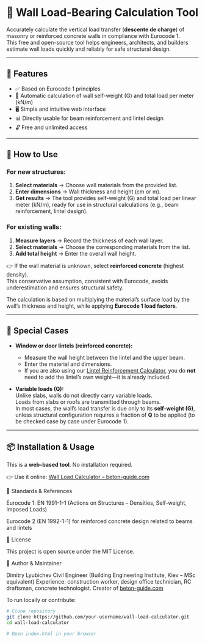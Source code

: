 # 🧱 Wall Load-Bearing Calculation Tool

Accurately calculate the vertical load transfer (**descente de charge**) of masonry or reinforced concrete walls in compliance with Eurocode 1.  
This free and open-source tool helps engineers, architects, and builders estimate wall loads quickly and reliably for safe structural design.

---

## 🚀 Features

- ✅ Based on Eurocode 1 principles  
- 🎯 Automatic calculation of wall self-weight (G) and total load per meter (kN/m)  
- 🖥️ Simple and intuitive web interface  
- 📊 Directly usable for beam reinforcement and lintel design  
- 🔓 Free and unlimited access  

---

## 📘 How to Use

### For new structures:
1. **Select materials** → Choose wall materials from the provided list.  
2. **Enter dimensions** → Wall thickness and height (cm or m).  
3. **Get results** → The tool provides self-weight (G) and total load per linear meter (kN/m), ready for use in structural calculations (e.g., beam reinforcement, lintel design).

### For existing walls:
1. **Measure layers** → Record the thickness of each wall layer.  
2. **Select materials** → Choose the corresponding materials from the list.  
3. **Add total height** → Enter the overall wall height.  

👉 If the wall material is unknown, select **reinforced concrete** (highest density).  
This conservative assumption, consistent with Eurocode, avoids underestimation and ensures structural safety.  

The calculation is based on multiplying the material’s surface load by the wall’s thickness and height, while applying **Eurocode 1 load factors**.

---

## 📐 Special Cases

- **Window or door lintels (reinforced concrete):**  
  - Measure the wall height between the lintel and the upper beam.  
  - Enter the material and dimensions.  
  - If you are also using our [Lintel Reinforcement Calculator](https://beton-guide.com/calcul/descente-charges-murs.html), you do **not** need to add the lintel’s own weight—it is already included.  

- **Variable loads (Q):**  
  Unlike slabs, walls do not directly carry variable loads.  
  Loads from slabs or roofs are transmitted through beams.  
  In most cases, the wall’s load transfer is due only to its **self-weight (G)**, unless structural configuration requires a fraction of **Q** to be applied (to be checked case by case under Eurocode 1).

---

## 📦 Installation & Usage

This is a **web-based tool**. No installation required.  

👉 Use it online: [Wall Load Calculator – beton-guide.com](https://beton-guide.com/calcul/descente-charges-murs.html)

🔗 Standards & References

Eurocode 1: EN 1991-1-1 (Actions on Structures – Densities, Self-weight, Imposed Loads)

Eurocode 2 (EN 1992-1-1) for reinforced concrete design related to beams and lintels

📄 License

This project is open source under the MIT License.

👤 Author & Maintainer

Dimitry Lyubichev
Civil Engineer (Building Engineering Institute, Kiev – MSc equivalent)
Experience: construction worker, design office technician, RC draftsman, concrete technologist.
Creator of [beton-guide.com](https://beton-guide.com)

To run locally or contribute:

```bash
# Clone repository
git clone https://github.com/your-username/wall-load-calculator.git
cd wall-load-calculator

# Open index.html in your browser
